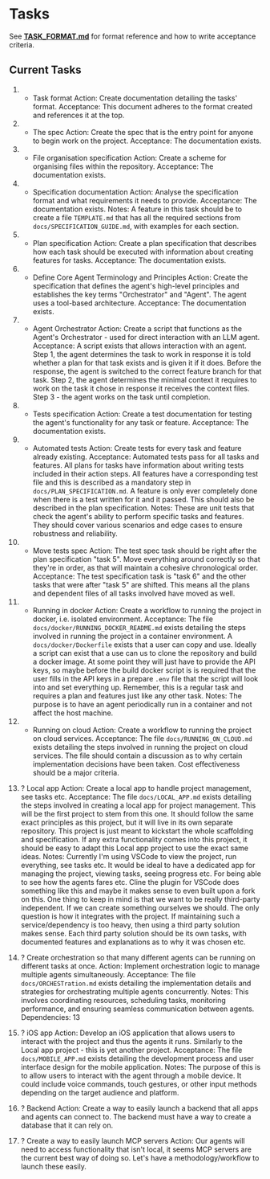 # Tasks

See **[TASK_FORMAT.md](../docs/TASK_FORMAT.md)** for format reference and how to write acceptance criteria.

## Current Tasks

1) + Task format
   Action: Create documentation detailing the tasks' format.
   Acceptance: This document adheres to the format created and references it at the top.

2) + The spec
   Action: Create the spec that is the entry point for anyone to begin work on the project.
   Acceptance: The documentation exists.

3) + File organisation specification
   Action: Create a scheme for organising files within the repository.
   Acceptance: The documentation exists.

4) + Specification documentation
   Action: Analyse the specification format and what requirements it needs to provide.
   Acceptance: The documentation exists.
   Notes: A feature in this task should be to create a file `TEMPLATE.md` that has all the required sections from `docs/SPECIFICATION_GUIDE.md`, with examples for each section.

5) + Plan specification
    Action: Create a plan specification that describes how each task should be executed with information about creating features for tasks.
    Acceptance: The documentation exists.

6) + Define Core Agent Terminology and Principles
   Action: Create the specification that defines the agent's high-level principles and establishes the key terms "Orchestrator" and "Agent". The agent uses a tool-based architecture.
   Acceptance: The documentation exists.

7) + Agent Orchestrator
   Action: Create a script that functions as the Agent's Orchestrator - used for direct interaction with an LLM agent.
   Acceptance: A script exists that allows interaction with an agent. Step 1, the agent determines the task to work in response it is told whether a plan for that task exists and is given it if it does. Before the response, the agent is switched to the correct feature branch for that task. Step 2, the agent determines the minimal context it requires to work on the task it chose in response it receives the context files. Step 3 - the agent works on the task until completion.

8) + Tests specification
   Action: Create a test documentation for testing the agent's functionality for any task or feature.
   Acceptance: The documentation exists.

9) - Automated tests
   Action: Create tests for every task and feature already existing. 
   Acceptance: Automated tests pass for all tasks and features. All plans for tasks have information about writing tests included in their action steps. All features have a corresponding test file and this is described as a mandatory step in `docs/PLAN_SPECIFICATION.md`. A feature is only ever completely done when there is a test written for it and it passed. This should also be described in the plan specification.
   Notes: These are unit tests that check the agent's ability to perform specific tasks and features. They should cover various scenarios and edge cases to ensure robustness and reliability.

10) - Move tests spec
   Action: The test spec task should be right after the plan specification "task 5". Move everything around correctly so that they're in order, as that will maintain a cohesive chronological order.
   Acceptance: The test specification task is "task 6" and the other tasks that were after "task 5" are shifted. This means all the plans and dependent files of all tasks involved have moved as well.

11) + Running in docker
   Action: Create a workflow to running the project in docker, i.e. isolated environment.
   Acceptance: The file `docs/docker/RUNNING_DOCKER_README.md` exists detailing the steps involved in running the project in a container environment. A `docs/docker/Dockerfile` exists that a user can copy and use. Ideally a script can exist that a use can us to clone the repository and build a docker image. At some point they will just have to provide the API keys, so maybe before the build docker script is is required that the user fills in the API keys in a prepare `.env` file that the script will look into and set everything up.
   Remember, this is a regular task and requires a plan and features just like any other task.
   Notes: The purpose is to have an agent periodically run in a container and not affect the host machine.

12) - Running on cloud
   Action: Create a workflow to running the project on cloud services.
   Acceptance: The file `docs/RUNNING_ON_CLOUD.md` exists detailing the steps involved in running the project on cloud services. The file should contain a discussion as to why certain implementation decisions have been taken. Cost effectiveness should be a major criteria.

13) ? Local app 
   Action: Create a local app to handle project management, see tasks etc.
   Acceptance: The file `docs/LOCAL_APP.md` exists detailing the steps involved in creating a local app for project management. This will be the first project to stem from this one. It should follow the same exact principles as this project, but it will live in its own separate repository. This project is just meant to kickstart the whole scaffolding and specification. If any extra functionality comes into this project, it should be easy to adapt this Local app project to use the exact same ideas.
   Notes: Currently I'm using VSCode to view the project, run everything, see tasks etc. It would be ideal to have a dedicated app for managing the project, viewing tasks, seeing progress etc. For being able to see how the agents fares etc. Cline the plugin for VSCode does something like this and maybe it makes sense to even built upon a fork on this. One thing to keep in mind is that we want to be really third-party independent. If we can create something ourselves we should. The only question is how it integrates with the project. If maintaining such a service/dependency is too heavy, then using a third party solution makes sense. Each third party solution should be its own tasks, with documented features and explanations as to why it was chosen etc.

14) ? Create orchestration so that many different agents can be running on different tasks at once.
    Action: Implement orchestration logic to manage multiple agents simultaneously.
    Acceptance: The file `docs/ORCHESTration.md` exists detailing the implementation details and strategies for orchestrating multiple agents concurrently.
    Notes: This involves coordinating resources, scheduling tasks, monitoring performance, and ensuring seamless communication between agents.
    Dependencies: 13

15) ? iOS app
    Action: Develop an iOS application that allows users to interact with the project and thus the agents it runs. Similarly to the Local app project - this is yet another project.
    Acceptance: The file `docs/MOBILE_APP.md` exists detailing the development process and user interface design for the mobile application.
    Notes: The purpose of this is to allow users to interact with the agent through a mobile device. It could include voice commands, touch gestures, or other input methods depending on the target audience and platform.

16) ? Backend
   Action: Create a way to easily launch a backend that all apps and agents can connect to. The backend must have a way to create a database that it can rely on.

17) ? Create a way to easily launch MCP servers
   Action: Our agents will need to access functionality that isn't local, it seems MCP servers are the current best way of doing so. Let's have a methodology/workflow to launch these easily.
